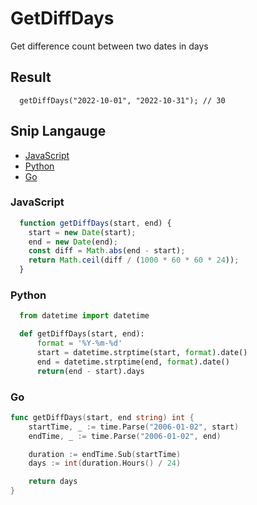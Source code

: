 # GetDiffDays
Get difference count between two dates in days

## Result
```
  getDiffDays("2022-10-01", "2022-10-31"); // 30
```

## Snip Langauge
* [JavaScript](#javascript)
* [Python](#python)
* [Go](#go)

### JavaScript
```js
  function getDiffDays(start, end) {
    start = new Date(start);
    end = new Date(end);
    const diff = Math.abs(end - start);
    return Math.ceil(diff / (1000 * 60 * 60 * 24));
  }
```

### Python

```python
  from datetime import datetime

  def getDiffDays(start, end):
      format = '%Y-%m-%d'
      start = datetime.strptime(start, format).date()
      end = datetime.strptime(end, format).date()
      return(end - start).days
```

### Go

```go
func getDiffDays(start, end string) int {
	startTime, _ := time.Parse("2006-01-02", start)
	endTime, _ := time.Parse("2006-01-02", end)

	duration := endTime.Sub(startTime)
	days := int(duration.Hours() / 24)

	return days
}
```
